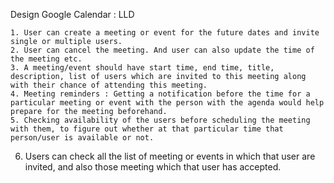 Design Google Calendar : LLD 


	1. User can create a meeting or event for the future dates and invite single or multiple users. 
	2. User can cancel the meeting. And user can also update the time of the meeting etc. 
	3. A meeting/event should have start time, end time, title, description, list of users which are invited to this meeting along with their chance of attending this meeting. 
	4. Meeting reminders : Getting a notification before the time for a particular meeting or event with the person with the agenda would help prepare for the meeting beforehand. 
	5. Checking availability of the users before scheduling the meeting with them, to figure out whether at that particular time that person/user is available or not. 
  6. Users can check all the list of meeting or events in which that user are invited, and also those meeting which that user has accepted. 
